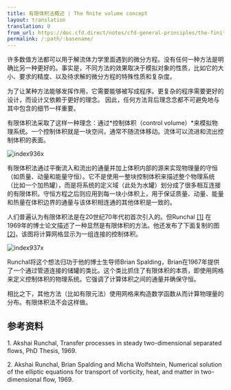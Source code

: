 ```yaml
---
title: 有限体积法概述 | The ﬁnite volume concept
layout: translation
translation: 0
from_url: https://doc.cfd.direct/notes/cfd-general-principles/the-finite-volume-concept
permalink: /:path/:basename/
---
```


许多数值方法都可以用于解流体力学里面遇到的微分方程。没有任何一种方法是明确比另一种更好的。事实是，不同方法的效果取决于模拟对象的性质，比如它的大小、要求的精度、以及待求解的微分方程的特殊性质和复杂度。

为了让某种方法能够发挥作用，它需要能够被写成程序。更复杂的程序需要更好的设计，而设计又依赖于更好的理念。 因此，任何方法背后理念念都不可避免地与其中包含的细节一样重要。

有限体积法采取了这样一种理念：通过*控制体积（control volume）*来模拟物理系统。一个控制体积就是一块空间，通常不随流体移动。流体可以流进和流出控制体积的表面。

![index936x](https://doc.cfd.direct/notes/cfd-general-principles/img/index936x.png)

有限体积法通过平衡流入和流出的通量并加上体积内部的源来实现物理量的守恒（如质量、动量和能量守恒）。它不是使用一整块控制体积来描述整个物理系统（比如一个加热罐），而是将系统的定义域（此处为水罐）划分成了很多相互连接的有限体积。守恒方程之后则应用到每一块小体积上，用于保证质量、动量、能量和热量在体积边界的通量与该体积相连通的其他体积是一致的。

人们普遍认为有限体积法是在20世纪70年代初首次引入的。但Runchal [[1]](#cite-1) 在1969年的博士论文描述了一种显然是有限体积的方法。他还发布了下面复制的图 [[2]](#cite-2)，该图将计算网格显示为一组连接的控制体积。

![index937x](https://doc.cfd.direct/notes/cfd-general-principles/img/index937x.png)

Runchal将这个想法归功于他的博士生导师Brian Spalding，Brian在1967年提供了一个通过管道连接的储罐的类比。这个类比抓住了有限体积的本质，即使用网格来定义控制体积的物理系统。它强调了计算体积之间的通量并确保守恒。

相比之下，其他方法（比如有限元法）使用网格来构造数学函数从而计算物理量的分布。有限体积法不会这样做。

## 参考资料

<a name="cite-1"></a>1. Akshai Runchal, Transfer processes in steady two-dimensional separated ﬂows, PhD Thesis, 1969.

<a name="cite-2"></a>2. Akshai Runchal, Brian Spalding and Micha Wolfshtein, Numerical solution of the elliptic equations for transport of vorticity, heat, and matter in two-dimensional ﬂow, 1969.

